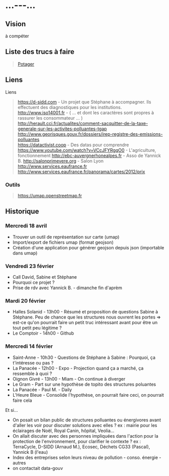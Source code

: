 # ...---...

## Vision

à compéter

## Liste des trucs à faire

> [Potager](https://github.com/pointbar/sds/projects/1)

## Liens

Liens  
> https://d-sidd.com - Un projet que Stéphane à accompagner. Ils effectuent des diagnostiques pour les institutions.
> http://www.iso14001.fr - ( ... et dont les caractères sont propres à rassurer les consommateur ... )  
> http://herault.cci.fr/actualites/comment-sacquitter-de-la-taxe-generale-sur-les-activites-polluantes-tgap  
> http://www.georisques.gouv.fr/dossiers/irep-registre-des-emissions-polluantes  
> https://datactivist.coop - Des datas pour comprendre
> https://www.youtube.com/watch?v=VCcJFYRgqO0 - L'agriculture, fonctionnement
> http://ebc-auvergnerhonealpes.fr - Asso de Yannick B.
> http://salonprimevere.org - Salon Lyon
> http://www.services.eaufrance.fr
> http://www.services.eaufrance.fr/panorama/cartes/2012/prix

### Outils
> https://umap.openstreetmap.fr


## Historique

### Mercredi 18 avril
* Trouver un outil de représentation sur carte (umap)
* Import/export de fichiers umap (format geojson)
* Création d'une application pour générer geojson depuis json (importable dans umap)

### Vendredi 23 février
* Call David, Sabine et Stéphane
* Pourquoi ce projet ?
* Prise de rdv avec Yannick B. - dimanche fin d'aprèm

### Mardi 20 février
* Halles Solanid - 13h00 - Résumé et proposition de questions Sabine à Stéphane. Peu de chance que les structures nous ouvrent les portes => est-ce qu'on pourrait faire un petit truc intéressant avant pour être un tout petit peu légitime ?
* Le Comptoir - 14h00 - Github 

### Mercredi 14 février
* Saint-Anne - 10h30 - Questions de Stéphane à Sabine : Pourquoi, ça t'intéresse ou pas ?
* La Panacée - 12h00 - Expo - Projection quand ça a marché, ça ressemble à quoi ?
* Oignon Givré - 13h00 - Miam - On continue à diverger
* Le Gram - Part sur une hypothèse de topito des structures poluantes
* La Panacée - Paul M. - Daily
* L'Heure Bleue - Consolide l'hypothèse, on pourrait faire ceci, on pourrait faire cela

Et si...  
* On posait un bilan public de structures polluantes ou énergivores avant d'aller les voir pour discuter solutions avec elles ? ex : mairie pour les éclairages de Noël, Royal Canin, hôpital, Veolia...
* On allait discuter avec des personnes impliquées dans l'action pour la protection de l'environnement, pour clarifier le contexte ? ex : TerraCycle, D-SIDD (Arnaud M.), Ecosec, Déchets CG33 (Pascal), Yannick B (l'eau)
* Index des entreprises selon leurs niveau de pollution - conso. énergie - autres
* on contactait data-gouv
